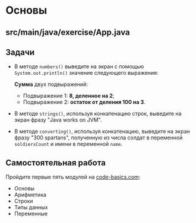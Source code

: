 # Основы

## src/main/java/exercise/App.java

## Задачи

* В методе `numbers()` выведите на экран с помощью `System.out.println()` значение следующего выражения:

  **Сумма** двух подвыражений:

  * Подвыражение 1: **8, деленное на 2**;
  * Подвыражение 2: **остаток от деления 100 на 3**.

* В методе `strings()`, используя конкатенацию строк, выведите на экран фразу "Java works on JVM".

* В методе `converting()`, используя конкатенацию, выведите на экран фразу "300 spartans", полученную из числа солдат в переменной `soldiersCount` и имени в переменной `name`.

## Самостоятельная работа

Пройдите первые пять модулей на [code-basics.com](https://ru.code-basics.com/languages/java):

* Основы
* Арифметика
* Строки
* Типы данных
* Переменные

